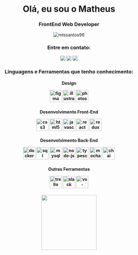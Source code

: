 <h1 align="center">Olá, eu sou o Matheus</h1>
<h3 align="center">FrontEnd Web Developer</h3>

<p align="center"> <img src="https://komarev.com/ghpvc/?username=mtssantos96&label=Profile%20views&color=0e75b6&style=flat" alt="mtssantos96" /> </p>
</a> </p>

<h3 align="center">Entre em contato:</h3>
<p align="center">
 <a href="https://www.linkedin.com/in/matheussantpsdev/" target="_blank"><img src="https://img.shields.io/badge/-LinkedIn-%230077B5?style=for-the-badge&logo=linkedin&logoColor=white" target="_blank"></a>
 <a href = "mailto:[matheus.p.1996@hotmail.com]"><img src="https://img.shields.io/badge/Gmail-D14836?style=for-the-badge&logo=gmail&logoColor=white" target="_blank"></a>
 <a href="https://instagram.com/mts.mho" target="_blank"><img src="https://img.shields.io/badge/-Instagram-%23E4405F?style=for-the-badge&logo=instagram&logoColor=white" target="_blank"></a>
</p>

<h3 align="center">Linguagens e Ferramentas que tenho conhecimento:</h3>

<div align="center" display="flex" justify-contente="center">
 <div display="flex" justify-contente="center">
 <h4 margin=30px>Design</ h4>
  <p>
   <img src="https://www.svgrepo.com/show/452202/figma.svg" alt="figma logo" width="40" height="40"/>
   <img src="https://www.svgrepo.com/show/452147/adobe-illustrator.svg" alt="illustrator logo" width="40" height="40" margin=10px/>
   <img src="https://www.svgrepo.com/show/452149/adobe-photoshop.svg" alt="photoshop logo" width="40" height="40" margin=10px/>
  </p>
  </ div>
 
 <div display="flex" justify-contente="center">
 <h4 margin=30px>Desenvolvimento Front-End</ h4>
  <p>
   <img src="https://www.svgrepo.com/show/452185/css-3.svg" alt="css3 logo" width="40" height="40"/>
   <img src="https://www.svgrepo.com/show/452228/html-5.svg" alt="html5 logo" width="40" height="40" margin=10px/>
   <img src="https://www.svgrepo.com/show/349419/javascript.svg" alt="javascript logo" width="40" height="40" margin=10px/>
   <img src="https://www.svgrepo.com/show/354259/react.svg" alt="react logo" width="40" height="40" margin=10px/>
   <img src="https://www.svgrepo.com/show/452093/redux.svg" alt="redux logo" width="40" height="40" margin=10px/>
  </p>
  </ div>
 
 <div display="flex" justify-contente="center">
 <h4 margin=30px>Desenvolvimento Back-End</ h4>
  <p>
   <img src="https://www.svgrepo.com/show/448221/docker.svg" alt="docker logo" width="40" height="40"/>
   <img src="https://www.svgrepo.com/show/374093/sql.svg" alt="sql logo" width="40" height="40" margin=10px/>
   <img src="https://www.svgrepo.com/show/473731/mysql.svg" alt="mysql logo" width="40" height="40" margin=10px/>
   <img src="https://www.svgrepo.com/show/452075/node-js.svg" alt="node-js logo" width="40" height="40" margin=10px/>
   <img src="https://www.svgrepo.com/show/349540/typescript.svg" alt="typescript logo" width="40" height="40" margin=10px/>
   <img src="https://www.svgrepo.com/show/354079/mocha.svg" alt="mocha logo" width="40" height="40" margin=10px/>
   <img src="https://www.svgrepo.com/show/353546/chai.svg" alt="chai logo" width="40" height="40" margin=10px/>
  </p>
  </ div>
 
  <div display="flex" justify-contente="center">
 <h4 margin=30px>Outras Ferramentas</ h4>
  <p>
   <img src="https://www.svgrepo.com/show/452119/trello.svg" alt="trello logo" width="40" height="40"/>
   <img src="https://www.svgrepo.com/show/452102/slack.svg" alt="slack logo" width="40" height="40" margin=10px/>
   <img src="https://www.svgrepo.com/show/452129/vs-code.svg" alt="vs-code logo" width="40" height="40" margin=10px/>
  </p>
  </ div>
</div>

<div align="center">
  <img height="180em" src="https://github-readme-stats.vercel.app/api?username=mtssantos96&show_icons=true&theme=dracula&include_all_commits=true&count_private=true&icon_color=2FC18C&title_color=2FC18C&bg_color=1A1D21"/>
</div>

